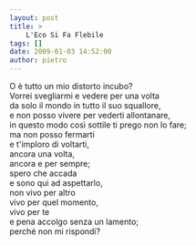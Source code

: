 ```yaml
---
layout: post
title: >
    L'Eco Si Fa Flebile
tags: []
date: 2009-01-03 14:52:00
author: pietro
---
```

O è tutto un mio distorto incubo?<br/>Vorrei svegliarmi e vedere per una volta<br/>da solo il mondo in tutto il suo squallore,<br/>e non posso vivere per vederti allontanare,<br/>in questo modo così sottile ti prego non lo fare;<br/>ma non posso fermarti<br/>e t'imploro di voltarti,<br/>ancora una volta,<br/>ancora e per sempre;<br/>spero che accada<br/>e sono qui ad aspettarlo,<br/>non vivo per altro<br/>vivo per quel momento,<br/>vivo per te<br/>e pena accolgo senza un lamento;<br/>perché non mi rispondi?
